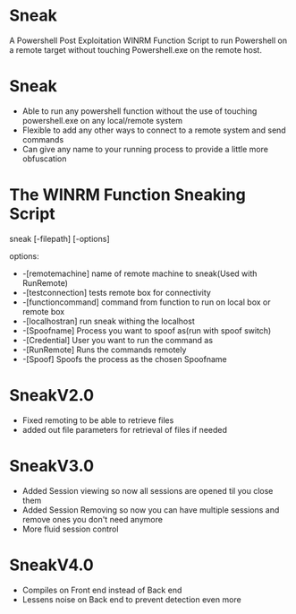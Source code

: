 # Sneak
A Powershell Post Exploitation WINRM Function Script to run Powershell on a remote target without touching Powershell.exe on the remote host.

# Sneak
* Able to run any powershell function without the use of touching powershell.exe on any local/remote system
* Flexible to add any other ways to connect to a remote system and send commands
* Can give any name to your running process to provide a little more obfuscation


# The WINRM Function Sneaking Script

sneak [-filepath] [-options]

options:
* -[remotemachine]     name of remote machine to sneak(Used with RunRemote)
* -[testconnection]    tests remote box for connectivity
* -[functioncommand]   command from function to run on local box or remote box
* -[localhostran]      run sneak withing the localhost
* -[Spoofname]         Process you want to spoof as(run with spoof switch)
* -[Credential]        User you want to run the command as
* -[RunRemote]         Runs the commands remotely
* -[Spoof]             Spoofs the process as the chosen Spoofname

# SneakV2.0
* Fixed remoting to be able to retrieve files
* added out file parameters for retrieval of files if needed
# SneakV3.0
* Added Session viewing so now all sessions are opened til you close them
* Added Session Removing so now you can have multiple sessions and remove ones you don't need anymore
* More fluid session control
# SneakV4.0
* Compiles on Front end instead of Back end
* Lessens noise on Back end to prevent detection even more
